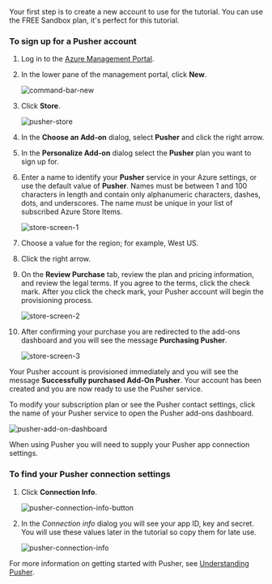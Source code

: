 Your first step is to create a new account to use for the tutorial. You can use the FREE Sandbox plan, it's perfect for this tutorial.

### To sign up for a Pusher account
1. Log in to the [Azure Management Portal](https://manage.windowsazure.com).
2. In the lower pane of the management portal, click **New**.
   
    ![command-bar-new](./media/pusher-sign-up/1-command-bar-new.png)
3. Click **Store**.
   
    ![pusher-store](./media/pusher-sign-up/2-pusher-store.png)
4. In the **Choose an Add-on** dialog, select **Pusher** and click the right arrow.
5. In the **Personalize Add-on** dialog select the **Pusher** plan you want to sign up for.
6. Enter a name to identify your **Pusher** service in your Azure settings, or use the default value of **Pusher**. Names must be between 1 and 100 characters in length and contain only alphanumeric characters, dashes, dots, and underscores. The name must be unique in your list of subscribed Azure Store Items.
   
    ![store-screen-1](./media/pusher-sign-up/3-pusher-store-screen-1.png)
7. Choose a value for the region; for example, West US. 
8. Click the right arrow.
9. On the **Review Purchase** tab, review the plan and pricing information, and review the legal terms. If you agree to the terms, click the check mark. After you click the check mark, your Pusher account will begin the provisioning process. 
   
   ![store-screen-2](./media/pusher-sign-up/4-pusher-store-screen-2.png)
10. After confirming your purchase you are redirected to the add-ons dashboard and you will see the message **Purchasing Pusher**.
    
    ![store-screen-3](./media/pusher-sign-up/5-pusher-store-screen-3.png)

Your Pusher account is provisioned immediately and you will see the message **Successfully purchased Add-On Pusher**. Your account has been created and you are now ready to use the Pusher service.

To modify your subscription plan or see the Pusher contact settings, click the name of your Pusher service to open the Pusher add-ons dashboard.

![pusher-add-on-dashboard](./media/pusher-sign-up/6-pusher-add-on-dashboard.png)

When using Pusher you will need to supply your Pusher app connection settings.

### To find your Pusher connection settings
1. Click **Connection Info**.
   
    ![pusher-connection-info-button](./media/pusher-sign-up/7-pusher-connection-info-button.png)
2. In the *Connection info* dialog you will see your app ID, key and secret. You will use these values later in the tutorial so copy them for late use.
   
    ![pusher-connection-info](./media/pusher-sign-up/8-pusher-connection-info.png)

For more information on getting started with Pusher, see [Understanding Pusher](http://pusher.com/docs).

<!--images-->

[command-bar-new]: ./media/pusher-sign-up/1-command-bar-new.png
[pusher-store]: ./media/pusher-sign-up/2-pusher-store.png
[store-screen-1]: ./media/pusher-sign-up/3-pusher-store-screen-1.png
[store-screen-2]: ./media/pusher-sign-up/4-pusher-store-screen-2.png
[store-screen-3]: ./media/pusher-sign-up/5-pusher-store-screen-3.png
[pusher-add-on-dashboard]: ./media/pusher-sign-up/6-pusher-add-on-dashboard.png
[pusher-connection-info-button]: ./media/pusher-sign-up/7-pusher-connection-info-button.png
[pusher-connection-info]: ./media/pusher-sign-up/8-pusher-connection-info.png

<!--Links-->

[Azure Management Portal]: https://manage.windowsazure.com
[Understanding Pusher]: http://pusher.com/docs

